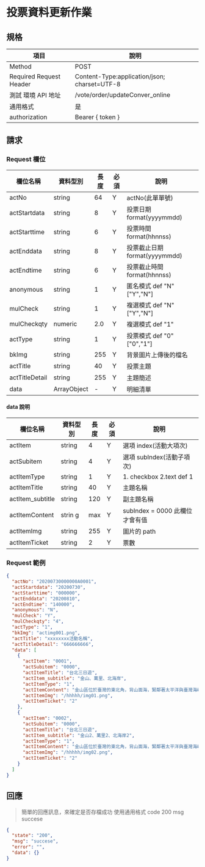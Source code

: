 # 投票資料更新作業

## 規格

| 項目                    | 說明                                         |
| ----------------------- | -------------------------------------------- |
| Method                  | POST                                         |
| Required Request Header | Content-Type:application/json; charset=UTF-8 |
| 測試 環境 API 地址      | /vote/order/updateConver_online              |
| 通用格式                | 是                                           |
| authorization           | Bearer { token }                             |

## 請求

### Request 欄位

| 欄位名稱       | 資料型別    | 長度 | 必須 | 說明                          |
| -------------- | ----------- | ---- | ---- | ----------------------------- |
| actNo          | string      | 64   | Y    | actNo(此單單號)               |
| actStartdata   | string      | 8    | Y    | 投票日期 format(yyyymmdd)     |
| actStarttime   | string      | 6    | Y    | 投票時間 format(hhnnss)       |
| actEnddata     | string      | 8    | Y    | 投票截止日期 format(yyyymmdd) |
| actEndtime     | string      | 6    | Y    | 投票截止時間 format(hhnnss)   |
| anonymous      | string      | 1    | Y    | 匿名模式 def "N" ["Y","N"]    |
| mulCheck       | string      | 1    | Y    | 複選模式 def "N" ["Y","N"]    |
| mulCheckqty    | numeric     | 2.0  | Y    | 複選模式 def "1"              |
| actType        | string      | 1    | Y    | 投票模式 def "0" ["0","1"]    |
| bkImg          | string      | 255  | Y    | 背景圖片上傳後的檔名          |
| actTitle       | string      | 40   | Y    | 投票主題                      |
| actTitleDetail | string      | 255  | Y    | 主題簡述                      |
| data           | ArrayObject | -    | Y    | 明細清單                      |

#### data 說明

| 欄位名稱         | 資料型別 | 長度 | 必須 | 說明                           |
| ---------------- | -------- | ---- | ---- | ------------------------------ |
| actItem          | string   | 4    | Y    | 選項 index(活動大項次)         |
| actSubitem       | string   | 4    | Y    | 選項 subIndex(活動子項次)      |
| actItemType      | string   | 1    | Y    | 1. checkbox 2.text def 1       |
| actItemTitle     | string   | 40   | Y    | 主題名稱                       |
| actItem_subtitle | string   | 120  | Y    | 副主題名稱                     |
| actItemContent   | strin g  | max  | Y    | subIndex = 0000 此欄位才會有值 |
| actItemImg       | string   | 255  | Y    | 圖片的 path                    |
| actItemTicket    | string   | 2    | Y    | 票數                           |

### Request 範例

```json
{
  "actNo": "20200730000000A0001",
  "actStartdata": "20200730",
  "actStarttime": "000000",
  "actEnddata": "20200810",
  "actEndtime": "140000",
  "anonymous": "N",
  "mulCheck": "Y",
  "mulCheckqty": "4",
  "actType": "1",
  "bkImg": "actimg001.png",
  "actTitle": "xxxxxxxx活動名稱",
  "actTitleDetail": "666666666",
  "data": [
    {
      "actItem": "0001",
      "actSubitem": "0000",
      "actItemTitle": "台北三日遊",
      "actItem_subtitle": "金山、萬里、北海岸",
      "actItemType": "1",
      "actItemContent": "金山區位於臺灣的東北角，背山面海，緊鄰著太平洋與臺灣海峽，舊名為「金包里」，是由平埔族社名翻譯而來的。 ... 由於此地三面環山，所以在日治時代，日本人保留了「金包里」的金字，改名為「金山」；而在光復後，依照原名改為「金山區」。",
      "actItemImg": "/hhhhh/img01.png",
      "actItemTicket": "2"
    },
    {
      "actItem": "0002",
      "actSubitem": "0000",
      "actItemTitle": "台北三日遊",
      "actItem_subtitle": "金山2、萬里2、北海岸2",
      "actItemType": "1",
      "actItemContent": "金山區位於臺灣的東北角，背山面海，緊鄰著太平洋與臺灣海峽，舊名為「金包里」，是由平埔族社名翻譯而來的。 ... 由於此地三面環山，所以在日治時代，日本人保留了「金包里」的金字，改名為「金山」；而在光復後，依照原名改為「金山區」。",
      "actItemImg": "/hhhhh/img02.png",
      "actItemTicket": "2"
    }
  ]
}
```

## 回應

> 簡單的回應訊息，來確定是否存檔成功
> 使用通用格式 code 200 msg succese

```json
{
  "state": "200",
  "msg": "succese",
  "error": "",
  "data": {}
}
```
